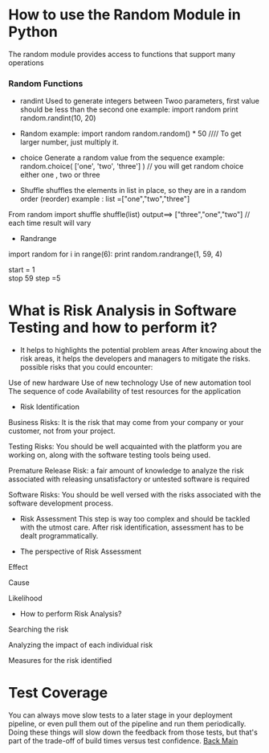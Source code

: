 # How to use the Random Module in Python
 The random module provides access to functions that support many operations

 ### Random Functions
 * randint 
 Used to generate integers between Twoo parameters,  first value should be less than the second one
 example:
 import random
 print random.randint(10, 20)

 * Random
 example:
 import random
random.random() * 50 //// To get  larger number, just multiply it.

* choice 
Generate a random value from the sequence
example:
random.choice( ['one', 'two', 'three'] ) // you will get random choice either one , two or three

* Shuffle
shuffles the elements in list in place, so they are in a random order (reorder)
example :
list =["one","two","three"]

From random import shuffle
shuffle(list)
output==> ["three","one","two"]  // each time result will vary

* Randrange

import random
for i in range(6):
    print random.randrange(1, 59, 4)

start = 1  
stop 59 
step =5

# What is Risk Analysis in Software Testing and how to perform it?

* It helps to highlights the potential problem areas After knowing about the risk areas, it helps the developers and managers to mitigate the risks. 
possible risks that you could encounter:

Use of new hardware
Use of new technology
Use of new automation tool
The sequence of code
Availability of test resources for the application

* Risk Identification


Business Risks:  It is the risk that may come from your company or your customer, not from your project.

Testing Risks: You should be well acquainted with the platform you are working on, along with the software testing tools being used.

Premature Release Risk: a fair amount of knowledge to analyze the risk associated with releasing unsatisfactory or untested software is required

Software Risks: You should be well versed with the risks associated with the software development process.

* Risk Assessment
 This step is way too complex and should be tackled with the utmost care. After risk identification, assessment has to be dealt programmatically.


* The perspective of Risk Assessment


Effect

Cause

Likelihood

* How to perform Risk Analysis?


Searching the risk

Analyzing the impact of each individual risk

Measures for the risk identified

# Test Coverage
You can always move slow tests to a later stage in your deployment pipeline, or even pull them out of the pipeline and run them periodically. Doing these things will slow down the feedback from those tests, but that's part of the trade-off of build times versus test confidence.
[Back Main](./README.md)


